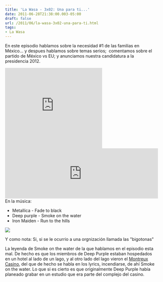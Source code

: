 ```yaml
---
title: 'La Wasa - 3x02: Una para ti...'
date: 2011-06-28T21:38:00.003-05:00
draft: false
url: /2011/06/la-wasa-3x02-una-para-ti.html
tags: 
- La Wasa
---
```


En este episodio hablamos sobre la necesidad #1 de las familias en México... y despues hablamos sobre temas serios;  comentamos sobre el partido de México vs EU; y anunciamos nuestra candidatura a la presidencia 2012.  
  
  

<object class="BLOGGER-youtube-video" classid="clsid:D27CDB6E-AE6D-11cf-96B8-444553540000" codebase="http://download.macromedia.com/pub/shockwave/cabs/flash/swflash.cab#version=6,0,40,0" data-thumbnail-src="http://3.gvt0.com/vi/v1PBptSDIh8/0.jpg" height="266" width="320">
<param name="movie" value="http://www.youtube.com/v/v1PBptSDIh8&amp;fs=1&amp;source=uds">
<param name="bgcolor" value="#FFFFFF">
<embed width="320" height="266" src="http://www.youtube.com/v/v1PBptSDIh8&amp;fs=1&amp;source=uds" type="application/x-shockwave-flash">
</object>

  
<iframe width="100%" height="166" scrolling="no" frameborder="no" src="http://w.soundcloud.com/player/?url=http%3A%2F%2Fapi.soundcloud.com%2Ftracks%2F85079794&amp;show_artwork=true"></iframe>  
En la música:  

*   Metallica - Fade to black
*   Deep purple - Smoke on the water
*   Iron Maiden - Run to the hills

  

[![](http://ecx.images-amazon.com/images/I/51vDNIXVRaL._SS500_.jpg)](http://www.amazon.com/gp/product/B0011Z8SHK/ref=dm_sp_alb?ie=UTF8&qid=1309311179&sr=8-3)

  
Y como nota: Si, si se le ocurrio a una orgnización llamada las "bigotonas"  
  
La leyenda de Smoke on the water de la que hablamos en el episodio esta mal. De hecho es que los miembros de Deep Purple estaban hospedados en un hotel al lado de un lago, y al otro lado del lago vieron el [Montreux Casino](http://en.wikipedia.org/wiki/Montreux_Casino "Montreux Casino"), del que de hecho se habla en los lyrics, incendiarse, de ahí Smoke on the water. Lo que si es cierto es que originalmente Deep Purple había planeado grabar en un estudio que era parte del complejo del casino.